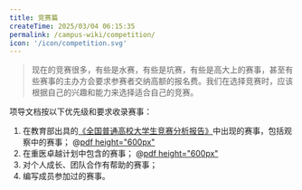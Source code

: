 ```yaml
---
title: 竞赛篇
createTime: 2025/03/04 06:15:35
permalink: /campus-wiki/competition/
icon: '/icon/competition.svg'
---
```


> 现在的竞赛很多，有些是水赛，有些是坑赛，有些是高大上的赛事，甚至有些赛事的主办方会要求参赛者交纳高额的报名费。我们在选择竞赛时，应该根据自己的兴趣和能力来选择适合自己的竞赛。

项导文档按以下优先级和要求收录赛事：
1. 在教育部出具的[《全国普通高校大学生竞赛分析报告》](https://rank.moocollege.com/)中出现的赛事，包括观察中的赛事；
@[pdf height="600px"](https://cos.pguide.cloud/docs/competition2024.pdf)
2. 在重医卓越计划中包含的赛事；
@[pdf height="600px"](https://cos.pguide.cloud/docs/cqmu-competitions.pdf)
3. 对个人成长、团队合作有帮助的赛事；
4. 编写成员参加过的赛事。